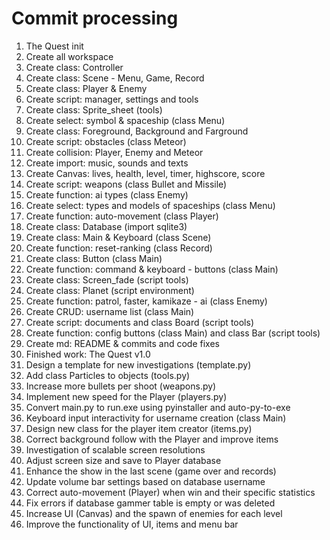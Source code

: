 # Commit processing

1. The Quest init
2. Create all workspace
3. Create class: Controller
4. Create class: Scene - Menu, Game, Record
5. Create class: Player & Enemy
6. Create script: manager, settings and tools
7. Create class: Sprite_sheet (tools)
8. Create select: symbol & spaceship (class Menu)
9. Create class: Foreground, Background and Farground
10. Create script: obstacles (class Meteor)
11. Create collision: Player, Enemy and Meteor
12. Create import: music, sounds and texts
13. Create Canvas: lives, health, level, timer, highscore, score
14. Create script: weapons (class Bullet and Missile)
15. Create function: ai types (class Enemy)
16. Create select: types and models of spaceships (class Menu)
17. Create function: auto-movement (class Player)
18. Create class: Database (import sqlite3)
19. Create class: Main & Keyboard (class Scene)
20. Create function: reset-ranking (class Record)
21. Create class: Button (class Main)
22. Create function: command & keyboard - buttons (class Main)
23. Create class: Screen_fade (script tools)
24. Create class: Planet (script environment)
25. Create function: patrol, faster, kamikaze - ai (class Enemy)
26. Create CRUD: username list (class Main)
27. Create script: documents and class Board (script tools)
28. Create function: config buttons (class Main) and class Bar (script tools)
29. Create md: README & commits and code fixes
30. Finished work: The Quest v1.0
31. Design a template for new investigations (template.py)
32. Add class Particles to objects (tools.py)
33. Increase more bullets per shoot (weapons.py)
34. Implement new speed for the Player (players.py)
35. Convert main.py to run.exe using pyinstaller and auto-py-to-exe
36. Keyboard input interactivity for username creation (class Main)
37. Design new class for the player item creator (items.py)
38. Correct background follow with the Player and improve items
39. Investigation of scalable screen resolutions
40. Adjust screen size and save to Player database
41. Enhance the show in the last scene (game over and records)
42. Update volume bar settings based on database username
43. Correct auto-movement (Player) when win and their specific statistics
44. Fix errors if database gammer table is empty or was deleted
45. Increase UI (Canvas) and the spawn of enemies for each level
46. Improve the functionality of UI, items and menu bar
